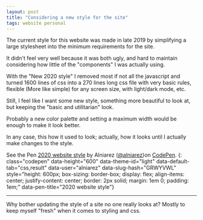```yaml
---
layout: post
title: "Considering a new style for the site"
tags: website personal
---
```

The current style for this website was made in late 2019 by simplifying a large stylesheet into the minimum requirements for the site.

It didn't feel very well because it was both ugly, and hard to maintain considering how little of the "components" I was actually using.

With the "New 2020 style" I removed most if not all the javascript and turned 1600 lines of css into a 270 lines long css file with very basic rules, flexible (More like simple) for any screen size, with light/dark mode, etc.

Still, I feel like I want some new style, something more beautiful to look at, but keeping the "basic and utilitarian" look.

Probably a new color palette and setting a maximum width would be enough to make it look better.

In any case, this how it used to look; actually, how it looks until I actually make changes to the style.

<span>See the Pen <a href="https://codepen.io/alniarez/pen/GRWYVWL"> 2020 website style</a> by Alniarez (<a href="https://codepen.io/alniarez">@alniarez</a>)on <a href="https://codepen.io">CodePen</a>.</span>
{: class="codepen" data-height="600" data-theme-id="light" data-default-tab="css,result" data-user="alniarez" data-slug-hash="GRWYVWL" style="height: 600px; box-sizing: border-box; display: flex; align-items: center; justify-content: center; border: 2px solid; margin: 1em 0; padding: 1em;" data-pen-title="2020 website style"}

<script async src="https://cpwebassets.codepen.io/assets/embed/ei.js"></script>

---

Why bother updating the style of a site no one really looks at? Mostly to keep myself "fresh" when it comes to styling and css.